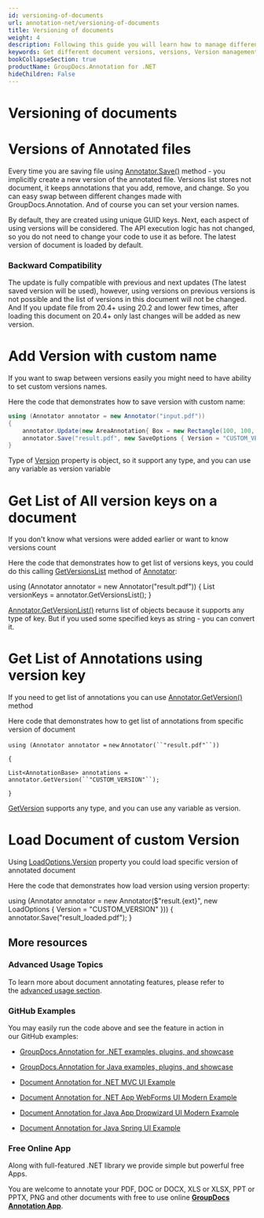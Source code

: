 ```yaml
---
id: versioning-of-documents
url: annotation-net/versioning-of-documents
title: Versioning of documents
weight: 4
description: Following this guide you will learn how to manage different versions of document using GroupDocs.Annotation for .NET API.
keywords: Get different document versions, versions, Version management
bookCollapseSection: true
productName: GroupDocs.Annotation for .NET
hideChildren: False
---
```


# Versioning of documents


# Versions of Annotated files

Every time you are saving file using [Annotator.Save()](https://apireference.groupdocs.com/annotation/net/groupdocs.annotation/annotator/methods/save/index) method - you implicitly create a new version of the annotated file. Versions list stores not document, it keeps annotations that you add, remove, and change. So you can easy swap between different changes made with GroupDocs.Annotation. And of course you can set your version names.

By default, they are created using unique GUID keys. Next, each aspect of using versions will be considered. The API execution logic has not changed, so you do not need to change your code to use it as before. The latest version of document is loaded by default. 

### Backward Compatibility

The update is fully compatible with previous and next updates (The latest saved version will be used), however, using versions on previous versions is not possible and the list of versions in this document will not be changed. And If you update file from 20.4+ using 20.2 and lower few times, after loading this document on 20.4+ only last changes will be added as new version.

# Add Version with custom name

If you want to swap between versions easily you might need to have ability to set custom versions names.

  
Here the code that demonstrates how to save version with custom name:

```csharp
using (Annotator annotator = new Annotator("input.pdf"))
{
	annotator.Update(new AreaAnnotation{ Box = new Rectangle(100, 100, 100, 100) });
	annotator.Save("result.pdf", new SaveOptions { Version = "CUSTOM_VERSION" });
}
```

Type of [Version](https://apireference.groupdocs.com/annotation/net/groupdocs.annotation.options/saveoptions/properties/version) property is object, so it support any type, and you can use any variable as version variable

# Get List of All version keys on a document

If you don't know what versions were added earlier or want to know versions count 

Here the code that demonstrates how to get list of versions keys, you could do this calling [GetVersionsList](https://apireference.groupdocs.com/annotation/net/groupdocs.annotation/annotator/methods/getversionslist) method of [Annotator](https://apireference.groupdocs.com/annotation/net/groupdocs.annotation/annotator):

using (Annotator annotator = new Annotator("result.pdf")) { 
      List<object> versionKeys = annotator.GetVersionsList();
}

[Annotator.GetVersionList()](https://apireference.groupdocs.com/annotation/net/groupdocs.annotation/annotator/methods/getversionslist) returns list of objects because it supports any type of key. But if you used some specified keys as string - you can convert it.

# Get List of Annotations using version key

If you need to get list of annotations you can use [Annotator.GetVersion()](https://apireference.groupdocs.com/annotation/net/groupdocs.annotation/annotator/methods/getversionslist) method

Here code that demonstrates how to get list of annotations from specific version of document

`using (Annotator annotator =` `new` `Annotator(``"result.pdf"``))`

`{`

`List<AnnotationBase> annotations = annotator.GetVersion(``"CUSTOM_VERSION"``);`

`}`

[GetVersion](https://apireference.groupdocs.com/annotation/net/groupdocs.annotation/annotator/methods/getversionslist) supports any type, and you can use any variable as version.

# Load Document of custom Version

Using [LoadOptions.Version](https://apireference.groupdocs.com/annotation/net/groupdocs.annotation.options/loadoptions/properties/version) property you could load specific version of annotated document

Here the code that demonstrates how load version using version property:

 using (Annotator annotator = new Annotator($"result.{ext}", new LoadOptions { Version = "CUSTOM\_VERSION" }))
{
	annotator.Save("result\_loaded.pdf");
}

## More resources

### Advanced Usage Topics

To learn more about document annotating features, please refer to the [advanced usage section](Advanced%2Busage.html).

### GitHub Examples

You may easily run the code above and see the feature in action in our GitHub examples:

*   [GroupDocs.Annotation for .NET examples, plugins, and showcase](https://github.com/groupdocs-annotation/GroupDocs.Annotation-for-.NET)
    
*   [GroupDocs.Annotation for Java examples, plugins, and showcase](https://github.com/groupdocs-annotation/GroupDocs.Annotation-for-Java)
    
*   [Document Annotation for .NET MVC UI Example](https://github.com/groupdocs-annotation/GroupDocs.Annotation-for-.NET-MVC) 
    
*   [Document Annotation for .NET App WebForms UI Modern Example](https://github.com/groupdocs-annotation/GroupDocs.Annotation-for-.NET-WebForms)
    
*   [Document Annotation for Java App Dropwizard UI Modern Example](https://github.com/groupdocs-annotation/GroupDocs.Annotation-for-Java-Dropwizard)
    
*   [Document Annotation for Java Spring UI Example](https://github.com/groupdocs-annotation/GroupDocs.Annotation-for-Java-Spring)
    

### Free Online App

Along with full-featured .NET library we provide simple but powerful free Apps.

You are welcome to annotate your PDF, DOC or DOCX, XLS or XLSX, PPT or PPTX, PNG and other documents with free to use online **[GroupDocs Annotation App](https://products.groupdocs.app/annotation)**.
